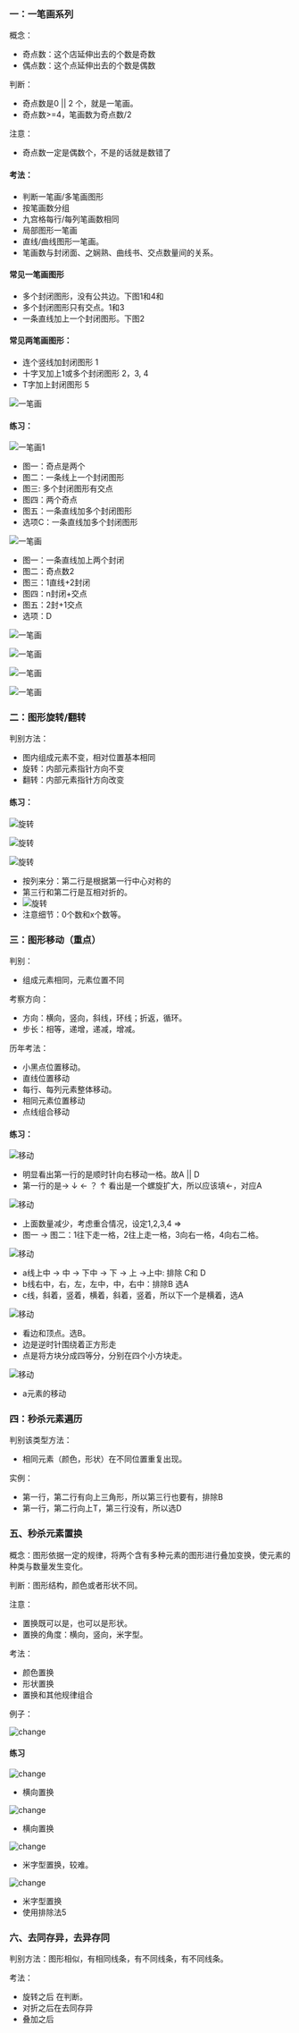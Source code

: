 ### 一：一笔画系列

概念：

- 奇点数：这个店延伸出去的个数是奇数
- 偶点数：这个点延伸出去的个数是偶数

判断：

- 奇点数是0 || 2 个，就是一笔画。
- 奇点数>=4，笔画数为奇点数/2

注意：

- 奇点数一定是偶数个，不是的话就是数错了

#### 考法：

- 判断一笔画/多笔画图形
- 按笔画数分组
- 九宫格每行/每列笔画数相同
- 局部图形一笔画
- 直线/曲线图形一笔画。
- 笔画数与封闭面、之娴熟、曲线书、交点数量间的关系。

#### 常见一笔画图形

- 多个封闭图形，没有公共边。下图1和4和
- 多个封闭图形只有交点。1和3
- 一条直线加上一个封闭图形。下图2

#### 常见两笔画图形：

- 连个竖线加封闭图形 1
- 十字叉加上1或多个封闭图形 2，3, 4
- T字加上封闭图形 5

![一笔画](./imgs/yibihua.png)

#### 练习：

![一笔画1](./imgs/yibihua_1.png)

- 图一：奇点是两个
- 图二：一条线上一个封闭图形
- 图三: 多个封闭图形有交点
- 图四：两个奇点
- 图五：一条直线加多个封闭图形
- 选项C：一条直线加多个封闭图形

![一笔画](./imgs/yibihua_2.png)

- 图一：一条直线加上两个封闭
- 图二：奇点数2
- 图三：1直线+2封闭
- 图四：n封闭+交点
- 图五：2封+1交点
- 选项：D

![一笔画](./imgs/yibihua_3.png)

![一笔画](./imgs/yibihua_4.png)

![一笔画](./imgs/yibihua_5.png)

![一笔画](./imgs/yibihua_6.png)

### 二：图形旋转/翻转

判别方法：

- 图内组成元素不变，相对位置基本相同
- 旋转：内部元素指针方向不变
- 翻转：内部元素指针方向改变

#### 练习：

![旋转](./imgs/zhaun_1.png)

![旋转](./imgs/zhaun_2.png)

![旋转](./imgs/zhaun_3.png)

- 按列来分：第二行是根据第一行中心对称的
- 第三行和第二行是互相对折的。
- ![旋转](./imgs/zhaun_4.png)
- 注意细节：0个数和x个数等。

### 三：图形移动（重点）

判别：

- 组成元素相同，元素位置不同

考察方向：

- 方向：横向，竖向，斜线，环线；折返，循环。
- 步长：相等，递增，递减，增减。

历年考法：

- 小黑点位置移动。
- 直线位置移动
- 每行、每列元素整体移动。
- 相同元素位置移动
- 点线组合移动

#### 练习：

![移动](./imgs/transform_1.png)

- 明显看出第一行的是顺时针向右移动一格。故A || D
- 第一行的是→ ↓ ← ？ ↑ 看出是一个螺旋扩大，所以应该填←，对应A

![移动](./imgs/move_2.png)

- 上面数量减少，考虑重合情况，设定1,2,3,4 => 
- 图一 → 图二：1往下走一格，2往上走一格，3向右一格，4向右二格。



![移动](./imgs/move_3.png)

- a线上中 -> 中 -> 下中 -> 下 -> 上 ->上中: 排除 C和 D
- b线右中，右，左，左中，中，右中：排除B 选A
- c线，斜着，竖着，横着，斜着，竖着，所以下一个是横着，选A

![移动](./imgs/move_4.png)

- 看边和顶点。选B。
- 边是逆时针围绕着正方形走
- 点是将方块分成四等分，分别在四个小方块走。

![移动](./imgs/move_5.png)

- a元素的移动

### 四：秒杀元素遍历

判别该类型方法：

- 相同元素（颜色，形状）在不同位置重复出现。

实例：

- 第一行，第二行有向上三角形，所以第三行也要有，排除B
- 第一行，第二行向上T，第三行没有，所以选D

### 五、秒杀元素置换

概念：图形依据一定的规律，将两个含有多种元素的图形进行叠加变换，使元素的种类与数量发生变化。

判断：图形结构，颜色或者形状不同。

注意：

- 置换既可以是，也可以是形状。
- 置换的角度：横向，竖向，米字型。

考法：

- 颜色置换
- 形状置换
- 置换和其他规律组合

例子：

![change](./imgs/change_ex.png)

#### 练习

![change](./imgs/change_1.png)

- 横向置换

![change](./imgs/change_2.png)

- 横向置换

![change](./imgs/change_3.png)

- 米字型置换，较难。

![change](./imgs/change_4.png)

- 米字型置换
- 使用排除法5

### 六、去同存异，去异存同

判别方法：图形相似，有相同线条，有不同线条，有不同线条。

考法：

- 旋转之后 在判断。
- 对折之后在去同存异
- 叠加之后